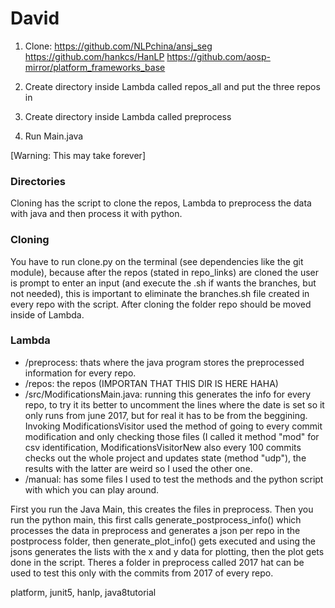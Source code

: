 # David

1. Clone:
https://github.com/NLPchina/ansj_seg
https://github.com/hankcs/HanLP
https://github.com/aosp-mirror/platform_frameworks_base

2. Create directory inside Lambda called repos_all and put the three repos in
3. Create directory inside Lambda called preprocess
4. Run Main.java

[Warning: This may take forever]

### Directories

Cloning has the script to clone the repos, Lambda to preprocess the data with java and then process it with python.

### Cloning

You have to run clone.py on the terminal (see dependencies like the git module), because after the repos (stated in repo_links) are cloned the user is prompt to enter an input (and execute the .sh if wants the branches, but not needed), this is important to eliminate the branches.sh file created in every repo with the script. After cloning the folder repo should be moved inside of Lambda. 

### Lambda

- /preprocess: thats where the java program stores the preprocessed information for every repo.
- /repos: the repos (IMPORTAN THAT THIS DIR IS HERE HAHA)
- /src/ModificationsMain.java: running this generates the info for every repo, to try it its better to uncomment the lines where the date is set so it only runs from june 2017, but for real it has to be from the beggining. Invoking ModificationsVisitor used the method of going to every commit modification and only checking those files (I called it method "mod" for csv identification, ModificationsVisitorNew also every 100 commits checks out the whole project and updates state (method "udp"), the results with the latter are weird so I used the other one. 
- /manual: has some files I used to test the methods and the python script with which you can play around. 

First you run the Java Main, this creates the files in preprocess. Then you run the python main, this first calls generate_postprocess_info() which processes the data in preprocess and generates a json per repo in the postprocess folder, then generate_plot_info() gets executed and using the jsons generates the lists with the x and y data for plotting, then the plot gets done in the script.  Theres a folder in preprocess called 2017 hat can be used to test this only with the commits from 2017 of every repo.


platform, junit5, hanlp, java8tutorial